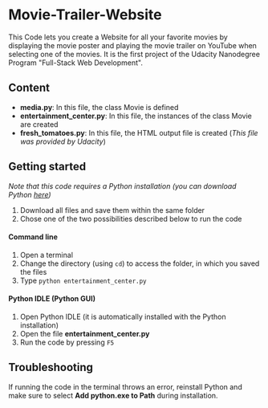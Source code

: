 # Movie-Trailer-Website
This Code lets you create a Website for all your favorite movies by displaying the movie poster and playing the movie trailer on YouTube when selecting one of the movies. It is the first project of the Udacity Nanodegree Program "Full-Stack Web Development".

## Content
* **media.py**: In this file, the class Movie is defined
* **entertainment_center.py**: In this file, the instances of the class Movie are created
* **fresh_tomatoes.py**: In this file, the HTML output file is created (_This file was provided by Udacity_)
## Getting started
_Note that this code requires a Python installation (you can download Python [here](https://www.python.org/downloads/))_

1. Download all files and save them within the same folder
2. Chose one of the two possibilities described below to run the code

#### Command line
1. Open a terminal
2. Change the directory (using `cd`) to access the folder, in which you saved the files
3. Type `python entertainment_center.py`

#### Python IDLE (Python GUI)
1. Open Python IDLE (it is automatically installed with the Python installation)
2. Open the file **entertainment_center.py**
3. Run the code by pressing `F5`

## Troubleshooting
If running the code in the terminal throws an error, reinstall Python and make sure to select **Add python.exe to Path** during installation.
